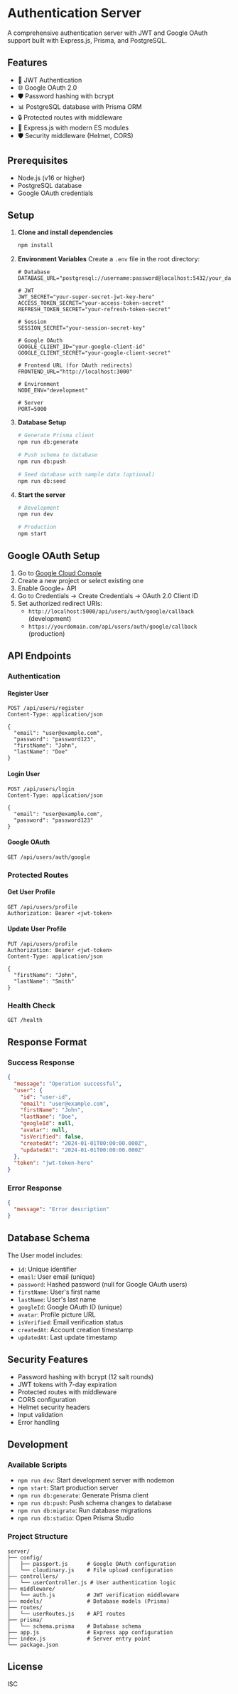 # Authentication Server

A comprehensive authentication server with JWT and Google OAuth support built with Express.js, Prisma, and PostgreSQL.

## Features

- 🔐 JWT Authentication
- 🌐 Google OAuth 2.0
- 🛡️ Password hashing with bcrypt
- 📊 PostgreSQL database with Prisma ORM
- 🔒 Protected routes with middleware
- 🚀 Express.js with modern ES modules
- 🛡️ Security middleware (Helmet, CORS)

## Prerequisites

- Node.js (v16 or higher)
- PostgreSQL database
- Google OAuth credentials

## Setup

1. **Clone and install dependencies**
   ```bash
   npm install
   ```

2. **Environment Variables**
   Create a `.env` file in the root directory:
   ```env
   # Database
   DATABASE_URL="postgresql://username:password@localhost:5432/your_database"
   
   # JWT
   JWT_SECRET="your-super-secret-jwt-key-here"
   ACCESS_TOKEN_SECRET="your-access-token-secret"
   REFRESH_TOKEN_SECRET="your-refresh-token-secret"
   
   # Session
   SESSION_SECRET="your-session-secret-key"
   
   # Google OAuth
   GOOGLE_CLIENT_ID="your-google-client-id"
   GOOGLE_CLIENT_SECRET="your-google-client-secret"
   
   # Frontend URL (for OAuth redirects)
   FRONTEND_URL="http://localhost:3000"
   
   # Environment
   NODE_ENV="development"
   
   # Server
   PORT=5000
   ```

3. **Database Setup**
   ```bash
   # Generate Prisma client
   npm run db:generate
   
   # Push schema to database
   npm run db:push
   
   # Seed database with sample data (optional)
   npm run db:seed
   ```

4. **Start the server**
   ```bash
   # Development
   npm run dev
   
   # Production
   npm start
   ```

## Google OAuth Setup

1. Go to [Google Cloud Console](https://console.cloud.google.com/)
2. Create a new project or select existing one
3. Enable Google+ API
4. Go to Credentials → Create Credentials → OAuth 2.0 Client ID
5. Set authorized redirect URIs:
   - `http://localhost:5000/api/users/auth/google/callback` (development)
   - `https://yourdomain.com/api/users/auth/google/callback` (production)

## API Endpoints

### Authentication

#### Register User
```http
POST /api/users/register
Content-Type: application/json

{
  "email": "user@example.com",
  "password": "password123",
  "firstName": "John",
  "lastName": "Doe"
}
```

#### Login User
```http
POST /api/users/login
Content-Type: application/json

{
  "email": "user@example.com",
  "password": "password123"
}
```

#### Google OAuth
```http
GET /api/users/auth/google
```

### Protected Routes

#### Get User Profile
```http
GET /api/users/profile
Authorization: Bearer <jwt-token>
```

#### Update User Profile
```http
PUT /api/users/profile
Authorization: Bearer <jwt-token>
Content-Type: application/json

{
  "firstName": "John",
  "lastName": "Smith"
}
```

### Health Check
```http
GET /health
```

## Response Format

### Success Response
```json
{
  "message": "Operation successful",
  "user": {
    "id": "user-id",
    "email": "user@example.com",
    "firstName": "John",
    "lastName": "Doe",
    "googleId": null,
    "avatar": null,
    "isVerified": false,
    "createdAt": "2024-01-01T00:00:00.000Z",
    "updatedAt": "2024-01-01T00:00:00.000Z"
  },
  "token": "jwt-token-here"
}
```

### Error Response
```json
{
  "message": "Error description"
}
```

## Database Schema

The User model includes:
- `id`: Unique identifier
- `email`: User email (unique)
- `password`: Hashed password (null for Google OAuth users)
- `firstName`: User's first name
- `lastName`: User's last name
- `googleId`: Google OAuth ID (unique)
- `avatar`: Profile picture URL
- `isVerified`: Email verification status
- `createdAt`: Account creation timestamp
- `updatedAt`: Last update timestamp

## Security Features

- Password hashing with bcrypt (12 salt rounds)
- JWT tokens with 7-day expiration
- Protected routes with middleware
- CORS configuration
- Helmet security headers
- Input validation
- Error handling

## Development

### Available Scripts
- `npm run dev`: Start development server with nodemon
- `npm start`: Start production server
- `npm run db:generate`: Generate Prisma client
- `npm run db:push`: Push schema changes to database
- `npm run db:migrate`: Run database migrations
- `npm run db:studio`: Open Prisma Studio

### Project Structure
```
server/
├── config/
│   ├── passport.js      # Google OAuth configuration
│   └── cloudinary.js    # File upload configuration
├── controllers/
│   └── userController.js # User authentication logic
├── middleware/
│   └── auth.js          # JWT verification middleware
├── models/              # Database models (Prisma)
├── routes/
│   └── userRoutes.js    # API routes
├── prisma/
│   └── schema.prisma    # Database schema
├── app.js               # Express app configuration
├── index.js             # Server entry point
└── package.json
```

## License

ISC 